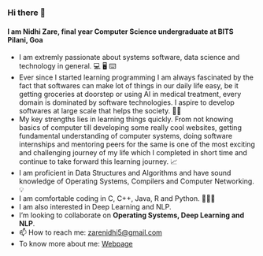 ### Hi there 👋
#### I am Nidhi Zare, final year Computer Science undergraduate at BITS Pilani, Goa

- I am extremly passionate about systems software, data science and technology in general. 💻 🖥 ⌨️
- Ever since I started learning programming I am always fascinated by the fact that softwares can make lot of things in our daily life easy, be it getting groceries at doorstep or using AI in medical treatment, every domain is dominated by software technologies. I aspire to develop softwares at large scale that helps the society. 🤖🤖
- My key strengths lies in learning things quickly. From not knowing basics of computer till developing some really cool websites, getting fundamental understanding of computer systems, doing software internships and mentoring peers for the same is one of the most exciting and challenging journey of my life which I completed in short time and continue to take forward this learning journey. 📈
- I am proficient in Data Structures and Algorithms and have sound knowledge of Operating Systems, Compilers and Computer Networking.💡
- I am comfortable coding in C, C++, Java, R and Python. 👩🏻‍💻
- I am also interested in Deep Learning and NLP.
- I’m looking to collaborate on **Operating Systems, Deep Learning and NLP**.
- 📫 How to reach me: zarenidhi5@gmail.com
- To know more about me: [Webpage](nzare.github.io)

